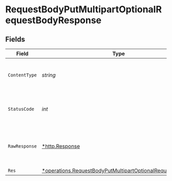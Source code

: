 # RequestBodyPutMultipartOptionalRequestBodyResponse


## Fields

| Field                                                                                                                                        | Type                                                                                                                                         | Required                                                                                                                                     | Description                                                                                                                                  |
| -------------------------------------------------------------------------------------------------------------------------------------------- | -------------------------------------------------------------------------------------------------------------------------------------------- | -------------------------------------------------------------------------------------------------------------------------------------------- | -------------------------------------------------------------------------------------------------------------------------------------------- |
| `ContentType`                                                                                                                                | *string*                                                                                                                                     | :heavy_check_mark:                                                                                                                           | HTTP response content type for this operation                                                                                                |
| `StatusCode`                                                                                                                                 | *int*                                                                                                                                        | :heavy_check_mark:                                                                                                                           | HTTP response status code for this operation                                                                                                 |
| `RawResponse`                                                                                                                                | [*http.Response](https://pkg.go.dev/net/http#Response)                                                                                       | :heavy_check_mark:                                                                                                                           | Raw HTTP response; suitable for custom response parsing                                                                                      |
| `Res`                                                                                                                                        | [*operations.RequestBodyPutMultipartOptionalRequestBodyRes](../../../pkg/models/operations/requestbodyputmultipartoptionalrequestbodyres.md) | :heavy_minus_sign:                                                                                                                           | OK                                                                                                                                           |